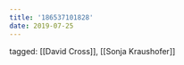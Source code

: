 ```yaml
---
title: '186537101828'
date: 2019-07-25
---
```

tagged: [[David Cross]], [[Sonja Kraushofer]]
<iframe frameborder="0" height="1" id="ga_target" scrolling="no" style="background-color:transparent; overflow:hidden; position:absolute; top:0; left:0; z-index:9999;" width="1"></iframe>